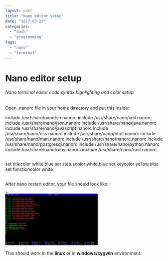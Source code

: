 ```yaml
---
layout: post
title: "Nano editor setup"
date: "2017-03-29"
categories: 
  - "bash"
  - "programming"
tags: 
  - "nano"
  - "terminal"
---
```


# Nano editor setup

###### Nano terminal editor code syntax highlighting and color setup

Open .nanorc file in your home directory and put this inside:

include /usr/share/nano/sh.nanorc
include /usr/share/nano/xml.nanorc
include /usr/share/nano/json.nanorc
include /usr/share/nano/java.nanorc
include /usr/share/nano/javascript.nanorc
include /usr/share/nano/css.nanorc
include /usr/share/nano/html.nanorc
include /usr/share/nano/man.nanorc
include /usr/share/nano/nanorc.nanorc
include /usr/share/nano/postgresql.nanorc
include /usr/share/nano/python.nanorc
include /usr/share/nano/ruby.nanorc
include /usr/share/nano/rust.nanorc
##
##
set titlecolor white,blue
set statuscolor white,blue
set keycolor yellow,blue
set functioncolor white
##
##

After nano restart editor, your file should look like :

[![](assets/images/2017-03-29-22_04_13--300x173.png)](http://bisaga.com/blog/wp-content/uploads/2017/03/2017-03-29-22_04_13-.png)

This should work in the **linux** or in **windows/cygwin** environment.
